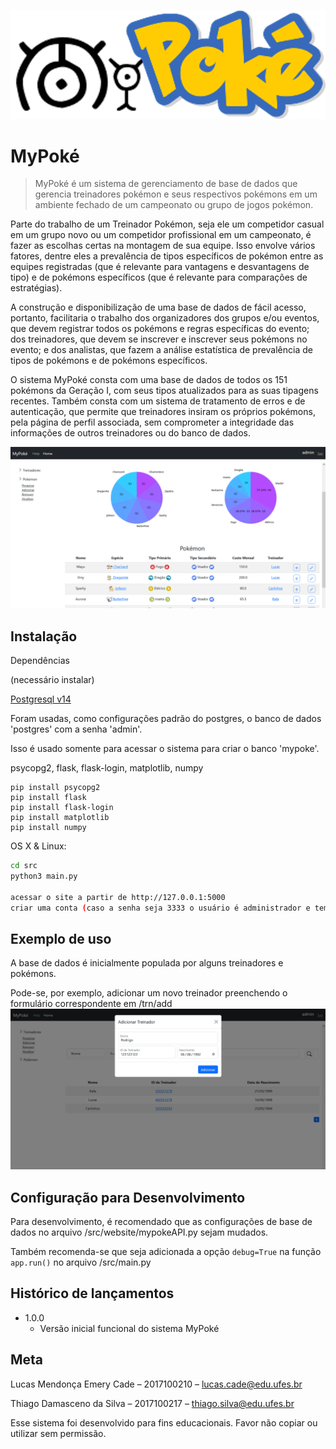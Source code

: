 ![](/src/website/static/MyPoke.png)
# MyPoké
> MyPoké é um sistema de gerenciamento de base de dados que gerencia treinadores pokémon e seus respectivos pokémons em um ambiente fechado de um campeonato ou grupo de jogos pokémon.



Parte do trabalho de um Treinador Pokémon, seja ele um competidor casual em um grupo novo ou um competidor profissional em um campeonato, é fazer as escolhas certas na montagem de sua equipe. Isso envolve vários fatores, dentre eles a prevalência de tipos específicos de pokémon entre as equipes registradas (que é relevante para vantagens e desvantagens de tipo) e de pokémons específicos (que é relevante para comparações de estratégias). 

A construção e disponibilização de uma base de dados de fácil acesso, portanto, facilitaria o trabalho dos organizadores dos grupos e/ou eventos, que devem registrar todos os pokémons e regras específicas do evento; dos treinadores, que devem se inscrever e inscrever seus pokémons no evento; e dos analistas, que fazem a análise estatística de prevalência de tipos de pokémons e de pokémons específicos.

O sistema MyPoké consta com uma base de dados de todos os 151 pokémons da Geração I, com seus tipos atualizados para as suas tipagens recentes. Também consta com um sistema de tratamento de erros e de autenticação, que permite que treinadores insiram os próprios pokémons, pela página de perfil associada, sem comprometer a integridade das informações de outros treinadores ou do banco de dados.


![](example1.png)

## Instalação

Dependências

(necessário instalar)

[Postgresql v14](https://www.postgresql.org/download/)

Foram usadas, como configurações padrão do postgres, o banco de dados 'postgres' com a senha 'admin'.

Isso é usado somente para acessar o sistema para criar o banco 'mypoke'.



psycopg2, flask, flask-login, matplotlib, numpy
```
pip install psycopg2
pip install flask
pip install flask-login
pip install matplotlib
pip install numpy
```

OS X & Linux:

```sh
cd src
python3 main.py

acessar o site a partir de http://127.0.0.1:5000
criar uma conta (caso a senha seja 3333 o usuário é administrador e tem acesso a todas as funcionalidades)
```



## Exemplo de uso

A base de dados é inicialmente populada por alguns treinadores e pokémons.

Pode-se, por exemplo, adicionar um novo treinador preenchendo o formulário correspondente em /trn/add
![](example2.png)

## Configuração para Desenvolvimento

Para desenvolvimento, é recomendado que as configurações de base de dados no arquivo /src/website/mypokeAPI.py sejam mudados.

Também recomenda-se que seja adicionada a opção `debug=True` na função `app.run()` no arquivo /src/main.py

## Histórico de lançamentos

* 1.0.0
    * Versão inicial funcional do sistema MyPoké

## Meta

Lucas Mendonça Emery Cade – 2017100210 – lucas.cade@edu.ufes.br

Thiago Damasceno da Silva – 2017100217 – thiago.silva@edu.ufes.br

Esse sistema foi desenvolvido para fins educacionais. Favor não copiar ou utilizar sem permissão.
